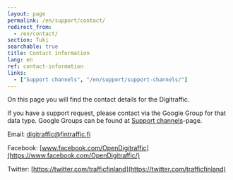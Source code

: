 ```yaml
---
layout: page
permalink: /en/support/contact/
redirect_from:
  - /en/contact/
section: Tuki
searchable: true
title: Contact information
lang: en
ref: contact-information
links:
  - ["Support channels", "/en/support/support-channels/"]
---
```


On this page you will find the contact details for the Digitraffic.

If you have a support request, please contact via the Google Group for that data type. Google Groups can be found at [Support channels](/en/support/support-channels/)-page.

Email: digitraffic@fintraffic.fi

Facebook: [www.facebook.com/OpenDigitraffic](https://www.facebook.com/OpenDigitraffic/)

Twitter: [https://twitter.com/trafficfinland](https://twitter.com/trafficfinland)


